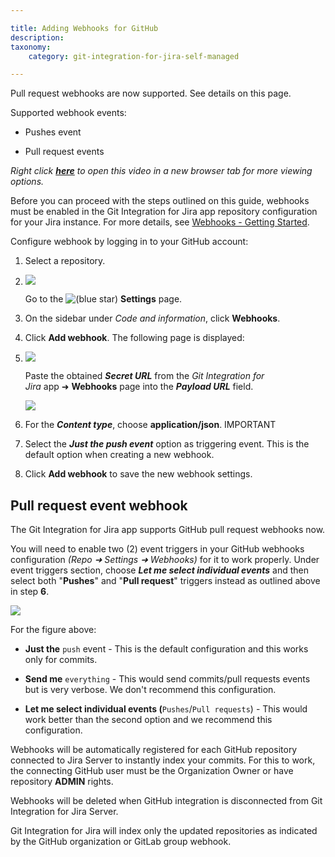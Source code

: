 ```yaml
---

title: Adding Webhooks for GitHub
description:
taxonomy:
    category: git-integration-for-jira-self-managed

---
```

Pull request webhooks are now supported. See details on this page.

Supported webhook events:

*   Pushes event

*   Pull request events


_Right click_ [_**here**_](https://bigbrassband.wistia.com/medias/4fbw471kgh) _to open this video in a new browser tab for more viewing options._

Before you can proceed with the steps outlined on this guide, webhooks must be enabled in the Git Integration for Jira app repository configuration for your Jira instance. For more details, see [Webhooks - Getting Started](https://bigbrassband.atlassian.net/wiki/spaces/GITSERVER/pages/92013207/Webhooks#Getting-started).


Configure webhook by logging in to your GitHub account:

1.  Select a repository.

2.  ![](https://bigbrassband.atlassian.net/wiki/download/attachments/171377121/gitserver-webhook-github-add-webhook-steps-2-4(c).png?version=1&modificationDate=1649573919702&cacheVersion=1&api=v2)

    Go to the ![(blue star)](https://bigbrassband.atlassian.net/wiki/s/-1639011364/6452/8b4898d3c114827e64ec143b4fa79bb76a6cfa5b/_/images/icons/emoticons/star_blue.png) **Settings** page.

3.  On the sidebar under _Code and information_, click **Webhooks**.

4.  Click **Add webhook**. The following page is displayed:

5.  ![](https://bigbrassband.atlassian.net/wiki/download/attachments/171377121/gitserver-webhook-add-webhook-github-steps.png?version=1&modificationDate=1649573257610&cacheVersion=1&api=v2)

    Paste the obtained _**Secret URL**_ from the _Git Integration for Jira_ app ➜ **Webhooks** page into the _**Payload URL**_ field.

    ![](https://bigbrassband.atlassian.net/wiki/download/attachments/171377121/jira-server-git-webhooks-loc-pointer-list.png?version=1&modificationDate=1649573257614&cacheVersion=1&api=v2)
6.  For the _**Content type**_, choose **application/json**. IMPORTANT

7.  Select the _**Just the push event**_ option as triggering event. This is the default option when creating a new webhook.

8.  Click **Add webhook** to save the new webhook settings.


## Pull request event webhook

The Git Integration for Jira app supports GitHub pull request webhooks now.

You will need to enable two (2) event triggers in your GitHub webhooks configuration _(Repo ➜ Settings ➜ Webhooks)_ for it to work properly. Under event triggers section, choose _**Let me select individual events**_ and then select both "**Pushes**" and "**Pull request**" triggers instead as outlined above in step **6**.

![](https://bigbrassband.atlassian.net/wiki/download/thumbnails/171377121/github-pull-request-event-trigger-webhook.png?version=2&modificationDate=1649573257621&cacheVersion=1&api=v2&width=676&height=334)

For the figure above:

*   **Just the** `push` event - This is the default configuration and this works only for commits.

*   **Send me** `everything` - This would send commits/pull requests events but is very verbose. We don't recommend this configuration.

*   **Let me select individual events (**`Pushes`/`Pull requests`) - This would work better than the second option and we recommend this configuration.


Webhooks will be automatically registered for each GitHub repository connected to Jira Server to instantly index your commits. For this to work, the connecting GitHub user must be the Organization Owner or have repository **ADMIN** rights.

Webhooks will be deleted when GitHub integration is disconnected from Git Integration for Jira Server.

Git Integration for Jira will index only the updated repositories as indicated by the GitHub organization or GitLab group webhook.

